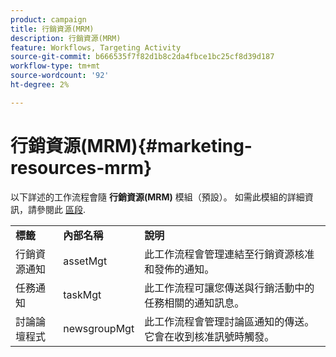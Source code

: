 ```yaml
---
product: campaign
title: 行銷資源(MRM)
description: 行銷資源(MRM)
feature: Workflows, Targeting Activity
source-git-commit: b666535f7f82d1b8c2da4fbce1bc25cf8d39d187
workflow-type: tm+mt
source-wordcount: '92'
ht-degree: 2%

---
```



# 行銷資源(MRM){#marketing-resources-mrm}



以下詳述的工作流程會隨 **行銷資源(MRM)** 模組（預設）。 如需此模組的詳細資訊，請參閱此 [區段](../../campaign/using/designing-marketing-campaigns.md).

<table> 
 <tbody> 
  <tr> 
   <td> <strong>標籤</strong><br /> </td> 
   <td> <strong>內部名稱</strong><br /> </td> 
   <td> <strong>說明</strong><br /> </td> 
  </tr> 
  <tr> 
   <td> <span class="uicontrol">行銷資源通知</span> <br /> </td> 
   <td> <span class="uicontrol">assetMgt</span> <br /> </td> 
   <td> 此工作流程會管理連結至行銷資源核准和發佈的通知。 <br /> </td> 
  </tr> 
  <tr> 
   <td> <span class="uicontrol">任務通知</span> <br /> </td> 
   <td> <span class="uicontrol">taskMgt</span> <br /> </td> 
   <td> 此工作流程可讓您傳送與行銷活動中的任務相關的通知訊息。<br /> </td> 
  </tr> 
  <tr> 
   <td> <span class="uicontrol">討論論壇程式</span> <br /> </td> 
   <td> <span class="uicontrol">newsgroupMgt</span> <br /> </td> 
   <td> 此工作流程會管理討論區通知的傳送。 它會在收到核准訊號時觸發。<br /> </td> 
  </tr> 
 </tbody> 
</table>

